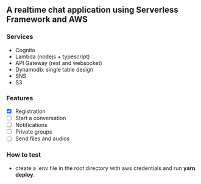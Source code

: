 ## A realtime chat application using Serverless Framework and AWS

### Services

-   Cognito
-   Lambda (nodejs + typescript)
-   API Gateway (rest and websocket)
-   Dynamodb: single table design
-   SNS
-   S3

### Features

-   [x] Registration
-   [ ] Start a conversation
-   [ ] Notifications
-   [ ] Private groups
-   [ ] Send files and audios

### How to test

-   create a .env file in the root directory with aws credentials and run **yarn deploy**.
